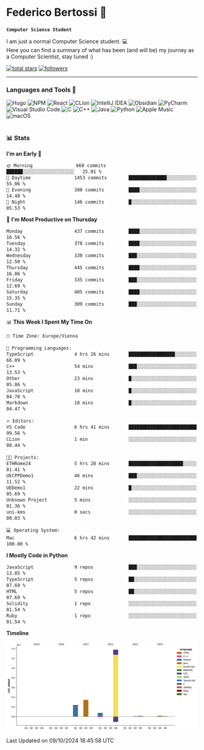 # Federico Bertossi 🚀

**`Computer Science Student`**

[//]: # (Thanks to @ForrestKnight for the inspiration.)

<!-- TODO: Insert a banner image -->

I am just a normal Computer Science student. 💻 </br>
Here you can find a summary of what has been (and will be) my journey as a Computer Scientist, stay tuned :)

   <p>
      <a href="https://github.com/mrBymax?tab=repositories&sort=stargazers">
         <img alt="total stars" title="Total stars on GitHub" src="https://custom-icon-badges.demolab.com/github/stars/mrBymax?color=55960c&style=for-the-badge&labelColor=488207&logo=star"/></a>
<a href="https://github.com/mrBymax?tab=followers">
         <img alt="followers" title="Follow me on Github" src="https://custom-icon-badges.demolab.com/github/followers/mrBymax?color=236ad3&labelColor=1155ba&style=for-the-badge&logo=person-add&label=Follow&logoColor=white"/></a>
   </p>

---

<!-- TODO: Insert a GIF -->
### Languages and Tools 🧰

<!-- TODO: Change it with shields -->
![Hugo](https://img.shields.io/badge/Hugo-black.svg?style=for-the-badge&logo=Hugo)
![NPM](https://img.shields.io/badge/NPM-%23CB3837.svg?style=for-the-badge&logo=npm&logoColor=white)
![React](https://img.shields.io/badge/react-%2320232a.svg?style=for-the-badge&logo=react&logoColor=%2361DAFB)
![CLion](https://img.shields.io/badge/CLion-black?style=for-the-badge&logo=clion&logoColor=white)
![IntelliJ IDEA](https://img.shields.io/badge/IntelliJIDEA-000000.svg?style=for-the-badge&logo=intellij-idea&logoColor=white)
![Obsidian](https://img.shields.io/badge/Obsidian-%23483699.svg?style=for-the-badge&logo=obsidian&logoColor=white)
![PyCharm](https://img.shields.io/badge/pycharm-143?style=for-the-badge&logo=pycharm&logoColor=black&color=black&labelColor=green)
![Visual Studio Code](https://img.shields.io/badge/Visual%20Studio%20Code-0078d7.svg?style=for-the-badge&logo=visual-studio-code&logoColor=white)
![C](https://img.shields.io/badge/c-%2300599C.svg?style=for-the-badge&logo=c&logoColor=white)
![C++](https://img.shields.io/badge/c++-%2300599C.svg?style=for-the-badge&logo=c%2B%2B&logoColor=white)
![Java](https://img.shields.io/badge/java-%23ED8B00.svg?style=for-the-badge&logo=openjdk&logoColor=white)
![Python](https://img.shields.io/badge/python-3670A0?style=for-the-badge&logo=python&logoColor=ffdd54)
![Apple Music](https://img.shields.io/badge/Apple_Music-9933CC?style=for-the-badge&logo=apple-music&logoColor=white)
![macOS](https://img.shields.io/badge/mac%20os-000000?style=for-the-badge&logo=macos&logoColor=F0F0F0)


#

### 📊 Stats

<!-- ![My GitHub stats](https://github-readme-stats.vercel.app/api?username=mrBymax&show_icons=true&theme=dracula) -->


<!--START_SECTION:waka-->
**I'm an Early 🐤** 

```text
🌞 Morning                660 commits         ██████░░░░░░░░░░░░░░░░░░░   25.01 % 
🌆 Daytime                1453 commits        ██████████████░░░░░░░░░░░   55.06 % 
🌃 Evening                380 commits         ████░░░░░░░░░░░░░░░░░░░░░   14.40 % 
🌙 Night                  146 commits         █░░░░░░░░░░░░░░░░░░░░░░░░   05.53 % 
```
📅 **I'm Most Productive on Thursday** 

```text
Monday                   437 commits         ████░░░░░░░░░░░░░░░░░░░░░   16.56 % 
Tuesday                  378 commits         ████░░░░░░░░░░░░░░░░░░░░░   14.32 % 
Wednesday                330 commits         ███░░░░░░░░░░░░░░░░░░░░░░   12.50 % 
Thursday                 445 commits         ████░░░░░░░░░░░░░░░░░░░░░   16.86 % 
Friday                   335 commits         ███░░░░░░░░░░░░░░░░░░░░░░   12.69 % 
Saturday                 405 commits         ████░░░░░░░░░░░░░░░░░░░░░   15.35 % 
Sunday                   309 commits         ███░░░░░░░░░░░░░░░░░░░░░░   11.71 % 
```


📊 **This Week I Spent My Time On** 

```text
🕑︎ Time Zone: Europe/Vienna

💬 Programming Languages: 
TypeScript               4 hrs 26 mins       █████████████████░░░░░░░░   66.09 % 
C++                      54 mins             ███░░░░░░░░░░░░░░░░░░░░░░   13.53 % 
Other                    23 mins             █░░░░░░░░░░░░░░░░░░░░░░░░   05.86 % 
JavaScript               18 mins             █░░░░░░░░░░░░░░░░░░░░░░░░   04.70 % 
Markdown                 18 mins             █░░░░░░░░░░░░░░░░░░░░░░░░   04.47 % 

🔥 Editors: 
VS Code                  6 hrs 41 mins       █████████████████████████   99.56 % 
CLion                    1 min               ░░░░░░░░░░░░░░░░░░░░░░░░░   00.44 % 

🐱‍💻 Projects: 
ETHRome24                5 hrs 28 mins       ████████████████████░░░░░   81.41 % 
UECPPDemo1               46 mins             ███░░░░░░░░░░░░░░░░░░░░░░   11.52 % 
UEDemo1                  22 mins             █░░░░░░░░░░░░░░░░░░░░░░░░   05.69 % 
Unknown Project          5 mins              ░░░░░░░░░░░░░░░░░░░░░░░░░   01.36 % 
uni-kms                  0 secs              ░░░░░░░░░░░░░░░░░░░░░░░░░   00.03 % 

💻 Operating System: 
Mac                      6 hrs 42 mins       █████████████████████████   100.00 % 
```

**I Mostly Code in Python** 

```text
JavaScript               9 repos             ███░░░░░░░░░░░░░░░░░░░░░░   13.85 % 
TypeScript               5 repos             ██░░░░░░░░░░░░░░░░░░░░░░░   07.69 % 
HTML                     5 repos             ██░░░░░░░░░░░░░░░░░░░░░░░   07.69 % 
Solidity                 1 repo              ░░░░░░░░░░░░░░░░░░░░░░░░░   01.54 % 
Ruby                     1 repo              ░░░░░░░░░░░░░░░░░░░░░░░░░   01.54 % 
```



**Timeline**

![Lines of Code chart](https://raw.githubusercontent.com/mrBymax/mrBymax/main/assets/bar_graph.png)


 Last Updated on 09/10/2024 18:45:58 UTC
<!--END_SECTION:waka-->


[linkedin]: https://linkedin.com/federico-bertossi
[website]:  https://www.federicobertossi.com

</details>
